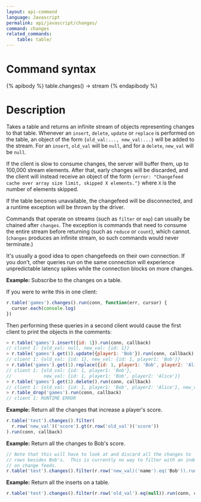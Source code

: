 ```yaml
---
layout: api-command
language: Javascript
permalink: api/javascript/changes/
command: changes
related_commands:
    table: table/
---
```


# Command syntax #

{% apibody %}
table.changes() &rarr; stream
{% endapibody %}

# Description #

Takes a table and returns an infinite stream of objects representing
changes to that table.  Whenever an `insert`, `delete`, `update` or
`replace` is performed on the table, an object of the form
`{old_val:..., new_val:...}` will be added to the stream.  For an
`insert`, `old_val` will be `null`, and for a `delete`, `new_val` will
be `null`.

If the client is slow to consume changes, the server will buffer them,
up to 100,000 stream elements.  After that, early changes will be
discarded, and the client will instead receive an object of the form
`{error: "Changefeed cache over array size limit, skipped X
elements."}` where `X` is the number of elements skipped.

If the table becomes unavailable, the changefeed will be disconnected,
and a runtime exception will be thrown by the driver.

Commands that operate on streams (such as `filter` or `map`) can
usually be chained after `changes`.  The exception is commands that
need to consume the entire stream before returning (such as `reduce`
or `count`), which cannot.  (`changes` produces an infinite stream, so
such commands would never terminate.)

It's usually a good idea to open changefeeds on their own connection.
If you don't, other queries run on the same connection will experience
unpredictable latency spikes while the connection blocks on more
changes.

__Example:__ Subscribe to the changes on a table.

If you were to write this in one client:

```js
r.table('games').changes().run(conn, function(err, cursor) {
  cursor.each(console.log)
})
```

Then performing these queries in a second client would cause the first
client to print the objects in the comments:

```js
> r.table('games').insert({id: 1}).run(conn, callback)
// client 1: {old_val: null, new_val: {id: 1}}
> r.table('games').get(1).update({player1: 'Bob'}).run(conn, callback)
// client 1: {old_val: {id: 1}, new_val: {id: 1, player1: 'Bob'}}
> r.table('games').get(1).replace({id: 1, player1: 'Bob', player2: 'Alice'}).run(conn, callback)
// client 1: {old_val: {id: 1, player1: 'Bob'},
//            new_val: {id: 1, player1: 'Bob', player2: 'Alice'}}
> r.table('games').get(1).delete().run(conn, callback)
// client 1: {old_val: {id: 1, player1: 'Bob', player2: 'Alice'}, new_val: null}
> r.table_drop('games').run(conn, callback)
// client 1: RUNTIME ERROR
```

__Example:__ Return all the changes that increase a player's score.

```js
r.table('test').changes().filter(
  r.row('new_val')('score').gt(r.row('old_val')('score'))
).run(conn, callback)
```

__Example:__ Return all the changes to Bob's score.

```js
// Note that this will have to look at and discard all the changes to
// rows besides Bob's.  This is currently no way to filter with an index
// on change feeds.
r.table('test').changes().filter(r.row('new_val)('name').eq('Bob')).run(conn, callback)
```

__Example:__ Return all the inserts on a table.

```js
r.table('test').changes().filter(r.row('old_val').eq(null)).run(conn, callback)
```
